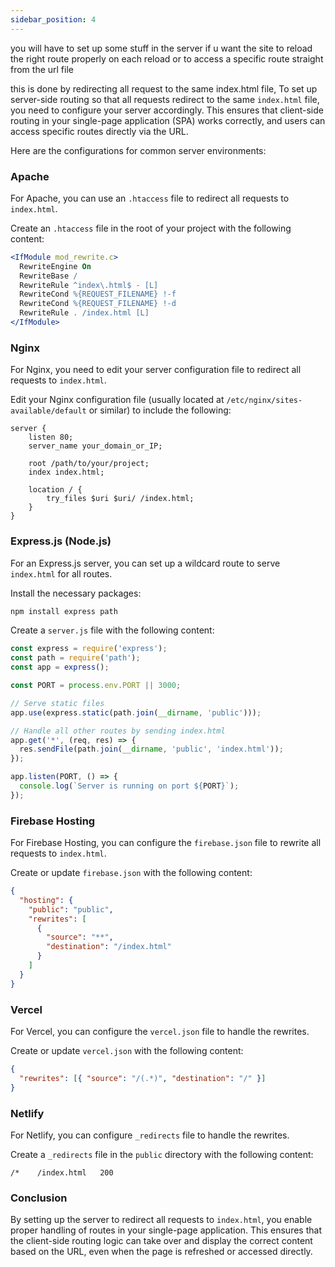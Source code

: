 ```yaml
---
sidebar_position: 4
---
```


you will have to set up some stuff in the server if u want the site to reload the right route properly on each reload or to access a specific route straight from the url file

this is done by redirecting all request to the same index.html file,
To set up server-side routing so that all requests redirect to the same `index.html` file, you need to configure your server accordingly. This ensures that client-side routing in your single-page application (SPA) works correctly, and users can access specific routes directly via the URL.

Here are the configurations for common server environments:

### Apache

For Apache, you can use an `.htaccess` file to redirect all requests to `index.html`.

Create an `.htaccess` file in the root of your project with the following content:

```apache
<IfModule mod_rewrite.c>
  RewriteEngine On
  RewriteBase /
  RewriteRule ^index\.html$ - [L]
  RewriteCond %{REQUEST_FILENAME} !-f
  RewriteCond %{REQUEST_FILENAME} !-d
  RewriteRule . /index.html [L]
</IfModule>
```

### Nginx

For Nginx, you need to edit your server configuration file to redirect all requests to `index.html`.

Edit your Nginx configuration file (usually located at `/etc/nginx/sites-available/default` or similar) to include the following:

```nginx
server {
    listen 80;
    server_name your_domain_or_IP;

    root /path/to/your/project;
    index index.html;

    location / {
        try_files $uri $uri/ /index.html;
    }
}
```

### Express.js (Node.js)

For an Express.js server, you can set up a wildcard route to serve `index.html` for all routes.

Install the necessary packages:

```bash
npm install express path
```

Create a `server.js` file with the following content:

```javascript
const express = require('express');
const path = require('path');
const app = express();

const PORT = process.env.PORT || 3000;

// Serve static files
app.use(express.static(path.join(__dirname, 'public')));

// Handle all other routes by sending index.html
app.get('*', (req, res) => {
  res.sendFile(path.join(__dirname, 'public', 'index.html'));
});

app.listen(PORT, () => {
  console.log(`Server is running on port ${PORT}`);
});
```

### Firebase Hosting

For Firebase Hosting, you can configure the `firebase.json` file to rewrite all requests to `index.html`.

Create or update `firebase.json` with the following content:

```json
{
  "hosting": {
    "public": "public",
    "rewrites": [
      {
        "source": "**",
        "destination": "/index.html"
      }
    ]
  }
}
```

### Vercel

For Vercel, you can configure the `vercel.json` file to handle the rewrites.

Create or update `vercel.json` with the following content:

```json
{
  "rewrites": [{ "source": "/(.*)", "destination": "/" }]
}
```

### Netlify

For Netlify, you can configure `_redirects` file to handle the rewrites.

Create a `_redirects` file in the `public` directory with the following content:

```plaintext
/*    /index.html   200
```

### Conclusion

By setting up the server to redirect all requests to `index.html`, you enable proper handling of routes in your single-page application. This ensures that the client-side routing logic can take over and display the correct content based on the URL, even when the page is refreshed or accessed directly.
